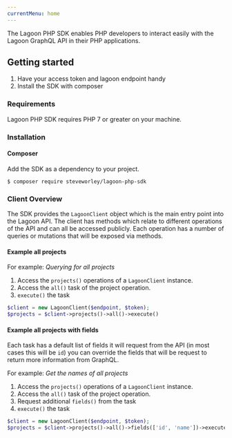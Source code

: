 ```yaml
---
currentMenu: home
---
```


The Lagoon PHP SDK enables PHP developers to interact easily with the Lagoon GraphQL API in their PHP applications.

## Getting started

1. Have your access token and lagoon endpoint handy
2. Install the SDK with composer

### Requirements

Lagoon PHP SDK requires PHP 7 or greater on your machine.

### Installation

#### Composer

Add the SDK as a dependency to your project.

```
$ composer require steveworley/lagoon-php-sdk
```

### Client Overview

The SDK provides the `LagoonClient` object which is the main entry point into the Lagoon API. The client has methods which relate to different operations of the API and can all be accessed publicly. Each operation has a number of queries or mutations that will be exposed via methods.

#### Example all projects

For example: *Querying for all projects*

1. Access the `projects()` operations of a `LagoonClient` instance.
2. Access the `all()` task of the project operation.
3. `execute()` the task

```php
$client = new LagoonClient($endpoint, $token);
$projects = $client->projects()->all()->execute()
```

#### Example all projects with fields

Each task has a default list of fields it will request from the API (in most cases this will be `id`) you can override the fields that will be request to return more information from GraphQL.

For example: *Get the names of all projects*

1. Access the `projects()` operations of a `LagoonClient` instance.
2. Access the `all()` task of the project operation.
3. Request additional `fields()` from the task
4. `execute()` the task

```php
$client = new LagoonClient($endpoint, $token);
$projects = $client->projects()->all()->fields(['id', 'name'])->execute()
```


